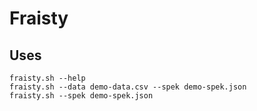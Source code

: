 # Fraisty
## Uses
```
fraisty.sh --help
fraisty.sh --data demo-data.csv --spek demo-spek.json
fraisty.sh --spek demo-spek.json
```
